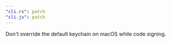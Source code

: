 ```yaml
---
"cli.rs": patch
"cli.js": patch
---
```


Don't override the default keychain on macOS while code signing.